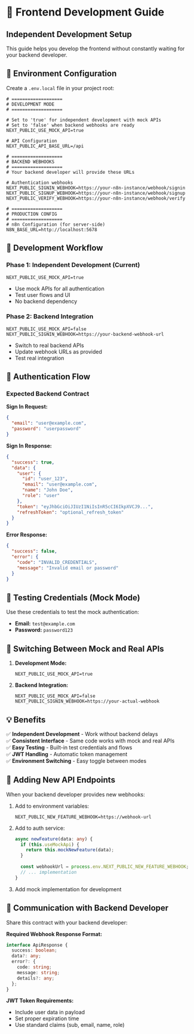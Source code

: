 # 🚀 Frontend Development Guide

## Independent Development Setup

This guide helps you develop the frontend without constantly waiting for your backend developer.

## 🔧 Environment Configuration

Create a `.env.local` file in your project root:

```env
# ===================
# DEVELOPMENT MODE
# ===================

# Set to 'true' for independent development with mock APIs
# Set to 'false' when backend webhooks are ready
NEXT_PUBLIC_USE_MOCK_API=true

# API Configuration
NEXT_PUBLIC_API_BASE_URL=/api

# ===================
# BACKEND WEBHOOKS
# ===================
# Your backend developer will provide these URLs

# Authentication webhooks
NEXT_PUBLIC_SIGNIN_WEBHOOK=https://your-n8n-instance/webhook/signin
NEXT_PUBLIC_SIGNUP_WEBHOOK=https://your-n8n-instance/webhook/signup
NEXT_PUBLIC_VERIFY_WEBHOOK=https://your-n8n-instance/webhook/verify

# ===================
# PRODUCTION CONFIG
# ===================
# n8n Configuration (for server-side)
N8N_BASE_URL=http://localhost:5678
```

## 🎯 Development Workflow

### Phase 1: Independent Development (Current)
```env
NEXT_PUBLIC_USE_MOCK_API=true
```
- Use mock APIs for all authentication
- Test user flows and UI
- No backend dependency

### Phase 2: Backend Integration
```env
NEXT_PUBLIC_USE_MOCK_API=false
NEXT_PUBLIC_SIGNIN_WEBHOOK=https://your-backend-webhook-url
```
- Switch to real backend APIs
- Update webhook URLs as provided
- Test real integration

## 🔑 Authentication Flow

### Expected Backend Contract

**Sign In Request:**
```json
{
  "email": "user@example.com",
  "password": "userpassword"
}
```

**Sign In Response:**
```json
{
  "success": true,
  "data": {
    "user": {
      "id": "user_123",
      "email": "user@example.com", 
      "name": "John Doe",
      "role": "user"
    },
    "token": "eyJhbGciOiJIUzI1NiIsInR5cCI6IkpXVCJ9...",
    "refreshToken": "optional_refresh_token"
  }
}
```

**Error Response:**
```json
{
  "success": false,
  "error": {
    "code": "INVALID_CREDENTIALS",
    "message": "Invalid email or password"
  }
}
```

## 🧪 Testing Credentials (Mock Mode)

Use these credentials to test the mock authentication:

- **Email:** `test@example.com`
- **Password:** `password123`

## 🔄 Switching Between Mock and Real APIs

1. **Development Mode:**
   ```env
   NEXT_PUBLIC_USE_MOCK_API=true
   ```

2. **Backend Integration:**
   ```env
   NEXT_PUBLIC_USE_MOCK_API=false
   NEXT_PUBLIC_SIGNIN_WEBHOOK=https://your-actual-webhook
   ```

## 💡 Benefits

✅ **Independent Development** - Work without backend delays  
✅ **Consistent Interface** - Same code works with mock and real APIs  
✅ **Easy Testing** - Built-in test credentials and flows  
✅ **JWT Handling** - Automatic token management  
✅ **Environment Switching** - Easy toggle between modes  

## 🔧 Adding New API Endpoints

When your backend developer provides new webhooks:

1. Add to environment variables:
   ```env
   NEXT_PUBLIC_NEW_FEATURE_WEBHOOK=https://webhook-url
   ```

2. Add to auth service:
   ```typescript
   async newFeature(data: any) {
     if (this.useMockApi) {
       return this.mockNewFeature(data);
     }
     
     const webhookUrl = process.env.NEXT_PUBLIC_NEW_FEATURE_WEBHOOK;
     // ... implementation
   }
   ```

3. Add mock implementation for development

## 🤝 Communication with Backend Developer

Share this contract with your backend developer:

**Required Webhook Response Format:**
```typescript
interface ApiResponse {
  success: boolean;
  data?: any;
  error?: {
    code: string;
    message: string;
    details?: any;
  };
}
```

**JWT Token Requirements:**
- Include user data in payload
- Set proper expiration time
- Use standard claims (sub, email, name, role)





